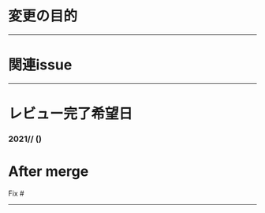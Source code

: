 # 変更の目的


-------------------------------------
# 関連issue


--------------------------------------

# レビュー完了希望日

### 2021// () 


# After merge
Fix #

--------------------------------------
